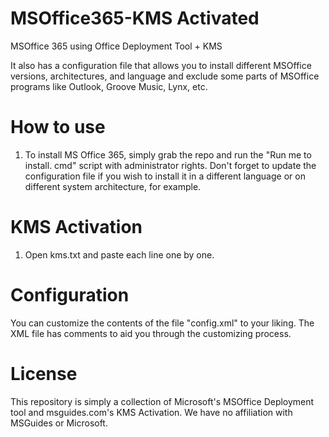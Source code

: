 # MSOffice365-KMS Activated
MSOffice 365 using Office Deployment Tool + KMS

It also has a configuration file that allows you to install different MSOffice versions, architectures, and language and exclude some parts of MSOffice programs like Outlook, Groove Music, Lynx, etc.

# How to use
1. To install MS Office 365, simply grab the repo and run the "Run me to install. cmd" script with administrator rights.
Don't forget to update the configuration file if you wish to install it in a different language or on different system architecture, for example. 


# KMS Activation
1. Open kms.txt and paste each line one by one.

# Configuration
You can customize the contents of the file "config.xml" to your liking. 
The XML file has comments to aid you through the customizing process. 

# License
This repository is simply a collection of Microsoft's MSOffice Deployment tool and msguides.com's KMS Activation.
We have no affiliation with MSGuides or Microsoft. 
